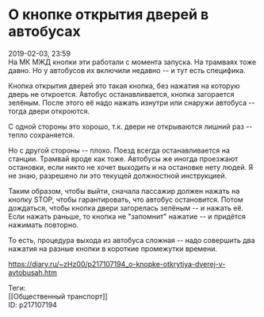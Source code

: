 О кнопке открытия дверей в автобусах
=====================================

   
 2019-02-03, 23:59   
  На МК МЖД кнопки эти работали с момента запуска. На трамваях тоже давно. Но у автобусов их включили недавно -- и тут есть специфика.   
   
 Кнопка открытия дверей это такая кнопка, без нажатия на которую дверь не откроется. Автобус останавливается, кнопка загорается зелёным. После этого её надо нажать изнутри или снаружи автобуса -- тогда двери откроются.   
   
 С одной стороны это хорошо, т.к. двери не открываются лишний раз -- тепло сохраняется.   
   
 Но с другой стороны -- плохо. Поезд всегда останавливается на станции. Трамвай вроде как тоже. Автобусы же иногда проезжают остановки, если никто не хочет выходить и на остановке нету людей. Я не знаю, разрешено ли это текущей должностной инструкцией.   
   
 Таким образом, чтобы выйти, сначала пассажир должен нажать на кнопку STOP, чтобы гарантировать, что автобус остановится. Потом дождаться, чтобы кнопка двери загорелась зелёным -- и нажать её. Если нажать раньше, то кнопка не "запомнит" нажатие -- и придётся нажимать повторно.   
   
 То есть, процедура выхода из автобуса сложная -- надо совершить два нажатия на разные кнопки в короткие промежутки времени.   
    
 <https://diary.ru/~zHz00/p217107194_o-knopke-otkrytiya-dverej-v-avtobusah.htm>   
   
 Теги:   
 [[Общественный транспорт]]   
 ID: p217107194
